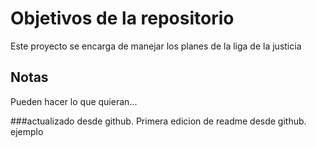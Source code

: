 # Objetivos de la repositorio

Este proyecto se encarga de manejar los planes de la liga de la justicia


## Notas
Pueden hacer lo que quieran...

###actualizado desde github.
Primera edicion de readme desde github.
ejemplo
